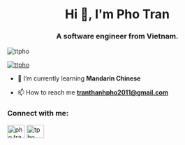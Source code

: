 <h1 align="center">Hi 👋, I'm Pho Tran</h1>
<h3 align="center">A software engineer from Vietnam.</h3>

<p align="left"> <img src="https://komarev.com/ghpvc/?username=ttpho&label=Profile%20views&color=0e75b6&style=flat" alt="ttpho" /> </p>

<p align="left"> <a href="https://github.com/ryo-ma/github-profile-trophy"><img src="https://github-profile-trophy.vercel.app/?username=ttpho" alt="ttpho" /></a> </p>


- 🌱 I’m currently learning **Mandarin Chinese**

- 📫 How to reach me **tranthanhpho2011@gmail.com**

<h3 align="left">Connect with me:</h3>
<p align="left">
<a href="https://www.instagram.com/pho.tran/" target="blank"><img align="center" src="https://www.instagram.com/static/images/ico/favicon.svg/fc72dd4bfde8.svg" alt="pho.tran" height="30" width="40" /></a>
<a href="https://linkedin.com/in/tpho" target="blank"><img align="center" src="https://cdn.jsdelivr.net/npm/simple-icons@3.0.1/icons/linkedin.svg" alt="tpho" height="30" width="40" /></a>
</p>
